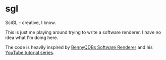 # sgl

SciGL - creative, I know.

This is just me playing around trying to write a software renderer. I have no idea what I'm doing here.

The code is heavily inspired by [BennyQDBs Software Renderer](https://github.com/BennyQBD/3DSoftwareRenderer) and his [YouTube tutorial series](https://www.youtube.com/watch?v=Y_vvC2G7vRo&list=PLEETnX-uPtBUbVOok816vTl1K9vV1GgH5).